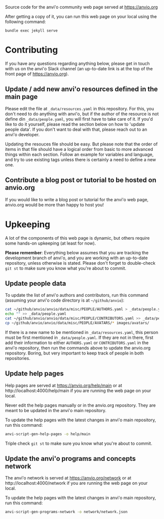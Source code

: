 Source code for the anvi'o community web page served at https://anvio.org

After getting a copy of it, you can run this web page on your local using the following command:

```
bundle exec jekyll serve
```

# Contributing

If you have any questions regarding anything below, please get in touch with us on the anvi'o Slack channel (an up-to-date link is at the top of the front page of https://anvio.org).

## Update / add new anvi'o resources defined in the main page

Please edit the file at `_data/resources.yaml` in this repository. For this, you don't need to do anything with anvi'o, but if the author of the resource is not define din `_data/people.yaml`, you will first have to take care of it. If you'd like to do it yourself, please read the section below on how to 'update people data'. If you don't want to deal with that, please reach out to an anvi'o developer.

Updating the resouces file should be easy. But please note that the order of items in that file should have a logical order from basic to more advanced things within each section. Follow an example for variables and language, and try to use existing tags unless there is certainly a need to define a new one.

## Contribute a blog post or tutorial to be hosted on anvio.org

If you would like to write a blog post or tutorial for the anvi'o web page, anvio.org would be more than happy to host you!

# Upkeeping

A lot of the components of this web page is dynamic, but others require some hands-on upkeeping (at least for now).

**Please remember**: Everything below assumes that you are tracking the development branch of anvi'o, and you are working with an up-to-date repository, unless otherwise is stated. Please don't forget to double-check `git st` to make sure you know what you're about to commit.

## Update people data

To update the list of anvi'o authors and contributors, run this command (assuming your anvi'o code directory is at `~/github/anvio`):

```bash
cat ~/github/anvio/anvio/data/misc/PEOPLE/AUTHORS.yaml > _data/people.yaml
echo "" >> _data/people.yaml
cat ~/github/anvio/anvio/data/misc/PEOPLE/CONTRIBUTORS.yaml >> _data/people.yaml
cp ~/github/anvio/anvio/data/misc/PEOPLE/AVATARS/* images/avatars/
```

If there is a new name to be mentioned in `_data/resources.yaml`, this person must be first mentioned in `_data/people.yaml`. If they are not in there, first add their information to either `AUTHORS.yaml` or `CONTRIBUTORS.yaml` in the anvi'o repository, then run the commands above to update the anvio.org repository. Boring, but very important to keep track of people in both repositories.

## Update help pages

Help pages are served at https://anvio.org/help/main or at http://localhost:4000/help/main if you are running the web page on your local.

Never edit the help pages manually or in the anvio.org repository. They are meant to be updated in the anvi'o main repository.

To update the help pages with the latest changes in anvi'o main repository, run this command:

```bash
anvi-script-gen-help-pages -o help/main
```

Triple check `git st` to make sure you know what you're about to commit.

## Update the anvi'o programs and concepts network

The anvi'o network is served at https://anvio.org/network or at http://localhost:4000/network if you are running the web page on your local.

To update the help pages with the latest changes in anvi'o main repository, run this command:

```bash
anvi-script-gen-programs-network -o network/network.json
```

